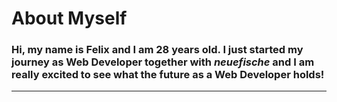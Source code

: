 # About Myself 

### Hi, my name is Felix and I am 28 years old. I just started my journey as Web Developer together with *neuefische* and I am really excited to see what the future as a Web Developer holds!
---
